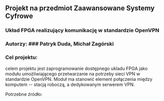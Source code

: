 ## Projekt na przedmiot Zaawansowane Systemy Cyfrowe ##
### Układ FPGA realizujący komunikację w standardzie OpenVPN ###

### Autorzy: ### Patryk Duda, Michał Zagórski

### Cel projektu: ###
celem projektu jest zaprogramowanie dostępnego ukladu FPGA jako modułu umożliwiającego przetwarzanie na potrzeby sieci VPN w standardzie OpenVPN.
Moduł ma stanowić element połączenia między komputem -- stacją roboczą, a dedykowanym serwerem VPN.

Potrzebne źródło:



